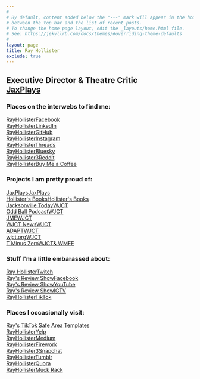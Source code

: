 ```yaml
---
#
# By default, content added below the "---" mark will appear in the home page
# between the top bar and the list of recent posts.
# To change the home page layout, edit the _layouts/home.html file.
# See: https://jekyllrb.com/docs/themes/#overriding-theme-defaults
#
layout: page
title: Ray Hollister
exclude: true
---
```


<link rel="stylesheet" href="https://cdnjs.cloudflare.com/ajax/libs/font-awesome/6.5.2/css/all.min.css">
<link href='https://fonts.googleapis.com/css?family=PT+Sans+Narrow:400,700+Open+Sans|PT+Montserrat:400,700' rel='stylesheet' type='text/css'>
<link href='https://fonts.googleapis.com/css?family=PT+Sans:400,700' rel='stylesheet' type='text/css'>
<link href='https://fonts.googleapis.com/css?family=Montserrat:800' rel='stylesheet' type='text/css'>
<link rel="shortcut icon" href="/favicon.ico" type="image/x-icon" />
<link rel="apple-touch-icon" href="/media/apple-touch-icon.png" />
<link rel="apple-touch-icon" sizes="57x57" href="/media/apple-touch-icon-57x57.png" />
<link rel="apple-touch-icon" sizes="72x72" href="/media/apple-touch-icon-72x72.png" />
<link rel="apple-touch-icon" sizes="76x76" href="/media/apple-touch-icon-76x76.png" />
<link rel="apple-touch-icon" sizes="114x114" href="/media/apple-touch-icon-114x114.png" />
<link rel="apple-touch-icon" sizes="120x120" href="/media/apple-touch-icon-120x120.png" />
<link rel="apple-touch-icon" sizes="144x144" href="/media/apple-touch-icon-144x144.png" />
<link rel="apple-touch-icon" sizes="152x152" href="/media/apple-touch-icon-152x152.png" />
<link rel="apple-touch-icon" sizes="180x180" href="/media/apple-touch-icon-180x180.png" />
<link href='/businesscard-style.css' rel='stylesheet' type='text/css'>
<div id="centered">
    <h2>Executive Director & Theatre Critic<br/><a href="https://jaxplays.org">JaxPlays</a></h2>
    <h3>Places on the interwebs to find me:</h3>
    <a title="Ray Hollister on Facebook" href="https://facebook.com/rayhollister">
        <div class="social Facebook"><i class="fa-brands fa-facebook-f"></i>
            <div class="title"><span class="projectname">RayHollister</span><span class="platform">Facebook</span>
            </div>
        </div>
    </a>
    <a title="Ray Hollister on LinkedIn" href="https://www.linkedin.com/in/rayhollister/">
        <div class="social LinkedIn"><i class="fa-brands fa-linkedin-in"></i>
            <div class="title"><span class="projectname">RayHollister</span><span class="platform">LinkedIn</span>
            </div>
        </div>
    </a>
    <a title="Ray Hollister on GitHub" href="https://github.com/RayHollister">
        <div class="social GitHub"><i class="fa-brands fa-github"></i>
            <div class="title"><span class="projectname">RayHollister</span><span class="platform">GitHub</span>
            </div>
        </div>
    </a>
    <a title="Ray Hollister on Instagram" href="https://www.instagram.com/rayhollister/">
        <div class="social Instagram"><i class="fa-brands fa-instagram"></i>
            <div class="title"><span class="projectname">RayHollister</span><span class="platform">Instagram</span>
            </div>
        </div>
    </a>
    <a title="Ray Hollister on Threads" href="https://threads.net/rayhollister">
        <div class="social Threads"><i class="fa-brands fa-threads"></i>
            <div class="title"><span class="projectname">RayHollister</span><span class="platform">Threads</span>
            </div>
        </div>
    </a>
    <a title="Ray Hollister on Bluesky" href="https://bsky.app/profile/rayhollister.com">
    <div class="social Bluesky"><i class="fa-brands fa-bluesky"></i>
        <div class="title"><span class="projectname">RayHollister</span><span class="platform">Bluesky</span>
        </div>
    </div>
    </a>
    <a title="Ray Hollister on Reddit" href="https://www.reddit.com/user/RayHollister3/">
    <div class="social Reddit"><i class="fa-brands fa-reddit-alien"></i>
        <div class="title"><span class="projectname">RayHollister3</span><span class="platform">Reddit</span>
        </div>
    </div>
    </a>
    <a title="Buy Ray Hollister a Coffee" href="https://www.buymeacoffee.com/rayhollister">
        <div class="social buymeacoffee"><i class="fas fa-mug-hot"></i>
            <div class="title"><span class="projectname">RayHollister</span><span class="platform">Buy Me a
                    Coffee</span></div>
        </div>
    </a>
    <h3 id="projects">Projects I am pretty proud of:</h3>
    <a title="JaxPlays" href="https://jaxplays.org/" title="JaxPlays is your go-to source for all live theatre productions in Jacksonville, Florida and all of Northeast Florida and Southeast Georgia.">
        <div class="social JaxPlays"><i class="fa-brands fa-jaxplays"></i>
            <div class="title"><span class="projectname">JaxPlays</span><span class="platform">JaxPlays</span></div>
        </div>
    </a>
    <a title="Hollister's Books" href="https://hollistersbooks.com/">
        <div class="social HollistersBooks"><i class="fa-brands fa-HB"></i>
            <div class="title"><span class="projectname">Hollister's Books</span><span class="platform">Hollister's
                    Books</span></div>
        </div>
    </a>
    <a title="Jacksonville Today" href="https://jaxtoday.org/">
        <div class="social JAXTDY"><i class="fa-brands fa-jaxtdy"></i>
            <div class="title"><span class="projectname">Jacksonville Today</span><span
                    class="platform wjctlong">WJCT</span></div>
        </div>
    </a><a title="WJCT Public Media's Odd Ball Podcast" href="https://oddballpodcast.com/">
        <div class="social OddBall"><i class="fa-brands fa-oddball"></i>
            <div class="title"><span class="projectname">Odd Ball Podcast</span><span
                    class="platform wjctlong">WJCT</span></div>
        </div>
    </a><a title="WJCT Public Media's Jacksonville Music Experience" href="https://jaxmusic.org/">
        <div class="social JME"><i class="fa-brands fa-jme"></i>
            <div class="title"><span class="projectname jmelong">JME</span><span
                    class="platform wjctlong">WJCT</span></div>
        </div>
    </a><a title="WJCT News" href="https://news.wjct.org/">
        <div class="social WJCTNews"><i class="fa-brands fa-wjctnews"></i>
            <div class="title"><span class="projectname">WJCT News</span><span class="platform wjctlong">WJCT</span>
            </div>
        </div>
    </a><a title="ADAPT" href="https://adaptflorida.org">
        <div class="social ADAPT"><i class="fa-brands fa-ADAPT"></i>
            <div class="title"><span class="projectname">ADAPT</span><span class="platform wjctlong">WJCT</span>
            </div>
        </div>
    </a><a title="WJCT" href="https://wjct.org">
        <div class="social WJCT"><i class="fa-brands fa-WJCT"></i>
            <div class="title"><span class="projectname">wjct.org</span><span class="platform wjctlong">WJCT</span>
            </div>
        </div>
    </a><a title="T Minus Zero" href="https://tminus0.org">
        <div class="social TMinusZero"><i class="fa-brands fa-TMinusZero"></i>
            <div class="title"><span class="projectname">T Minus Zero</span><span class="platform"><span
                        class="wjctlong">WJCT</span>& WMFE</span></div>
        </div>
    </a>
    <h3 id="embarassed">Stuff I'm a little embarassed about:</h3><a title="Ray Hollister on Twitch"
        href="https://www.twitch.tv/rayhollister">
        <div class="social Twitch"><i class="fa-brands fa-twitch"></i>
            <div class="title"><span class="platform">Ray Hollister</span><span class="projectname">Twitch</span>
            </div>
        </div>
    </a>
    <!-- <a title="Ray Hollister's PoGo Search"
        href="https://pogo.news/?utm_source=rayhollister.com&utm_medium=web&utm_campaign=pogo">
        <div class="social pogo"><i class="fa-brands fa-pogo"></i>
            <div class="title"><span class="platform">PoGO News & Tools</span><span
                    class="projectname">pogo.news</span></div>
        </div>
    </a> -->
    <a title="Ray's Review Show on Facebook" href="https://facebook.com/RaysReviewShow">
        <div class="social Facebook"><i class="fa-brands fa-facebook-f"></i>
            <div class="title"><span class="platform">Ray's Review Show</span><span
                    class="projectname">Facebook</span></div>
        </div>
    </a><a title="Ray's Review Show on YouTube" href="https://www.youtube.com/@RayHollister3">
        <div class="social YouTube"><i class="fa-brands fa-youtube"></i>
            <div class="title"><span class="platform">Ray's Review Show</span><span
                    class="projectname">YouTube</span></div>
        </div>
    </a><a title="Ray's Review Show on Instagram TV" href="https://www.instagram.com/rayhollister/channel/">
        <div class="social Instagram"><i class="fa-brands fa-instagram"></i>
            <div class="title"><span class="platform">Ray's Review Show</span><span class="projectname">IGTV</span>
            </div>
        </div>
    </a><a title="Ray Hollister on TikTok" href="http://tiktok.com/@rayhollister">
        <div class="social TikTok"><i class="fa-brands fa-tiktok"></i>
            <div class="title"><span class="platform">RayHollister</span><span class="projectname">TikTok</span>
            </div>
        </div>
    </a>
    <h3>Places I occasionally visit:</h3><a title="Ray's TikTok Safe Area Templates"
        href="/tiktok-safe-area-templates/?utm_source=homepage&utm_medium=web&utm_campaign=tiktok">
        <div class="social TikTok"><i class="fa-brands fa-tiktok"></i>
            <div class="title"><span class="platform"></span><span class="projectname">Ray's TikTok Safe Area
                    Templates</span></div>
        </div>
    <!-- </a><a title="Ray Hollister on Twitter" href="https://twitter.com/rayhollister">
        <div class="social Twitter"><i class="fa-brands fa-twitter-square"></i>
            <div class="title"><span class="projectname">RayHollister</span><span class="platform">Twitter</span>
            </div>
        </div> -->
    </a><a title="Ray Hollister on Yelp" href="https://rayhollister.yelp.com">
        <div class="social Yelp"><i class="fa-brands fa-yelp"></i>
            <div class="title"><span class="platform">RayHollister</span><span class="projectname">Yelp</span></div>
        </div>
    </a><a title="Ray Hollister on Medium" href="https://medium.com/@rayhollister">
        <div class="social Medium"><i class="fa-brands fa-medium"></i>
            <div class="title"><span class="platform">RayHollister</span><span class="projectname">Medium</span>
            </div>
        </div>
    </a><a title="Ray Hollister on Firework" href="http://fireworktv.com/users/rayhollister">
        <div class="social Firework"><i class="fas fa-video"></i>
            <div class="title"><span class="platform">RayHollister</span><span class="projectname">Firework</span>
            </div>
        </div>
    </a><a title="Ray Hollister on Snapchat" href="https://www.snapchat.com/add/rayhollister3">
        <div class="social Snapchat"><i class="fa-brands fa-snapchat"></i>
            <div class="title"><span class="platform">RayHollister3</span><span class="projectname">Snapchat</span>
            </div>
        </div>
    </a><a title="Ray Hollister on Tumblr" href="http://rayhollister.tumblr.com/">
        <div class="social Tumblr"><i class="fa-brands fa-tumblr"></i>
            <div class="title"><span class="platform">RayHollister</span><span class="projectname">Tumblr</span>
            </div>
        </div>
    </a><a title="Ray Hollister on Quora" href="https://www.quora.com/profile/Ray-Hollister">
        <div class="social Quora"><i class="fa-brands fa-quora"></i>
            <div class="title"><span class="platform">RayHollister</span><span class="projectname">Quora</span>
            </div>
        </div>
    </a><a title="Ray Hollister's Muck Rack" href="https://muckrack.com/rayhollister">
        <div class="social MuckRack"><i class="far fa-newspaper"></i>
            <div class="title"><span class="platform">RayHollister</span><span class="projectname">Muck Rack</span>
            </div>
        </div>
    </a>
</div>
